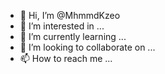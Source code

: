 - 👋 Hi, I’m @MhmmdKzeo
- 👀 I’m interested in ...
- 🌱 I’m currently learning ...
- 💞️ I’m looking to collaborate on ...
- 📫 How to reach me ...

<!---
MhmmdKzeo/MhmmdKzeo is a ✨ special ✨ repository because its `README.md` (this file) appears on your GitHub profile.
You can click the Preview link to take a look at your changes.
--->
